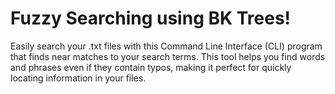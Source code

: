 # Fuzzy Searching using BK Trees!
Easily search your .txt files with this Command Line Interface (CLI) program that finds near matches to your search terms. This tool helps you find words and phrases even if they contain typos, making it perfect for quickly locating information in your files.
